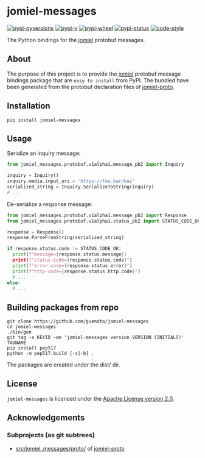 # jomiel-messages

[![pypi-pyversions](https://img.shields.io/pypi/pyversions/jomiel-messages?color=%230a66dc)][pypi]
[![pypi-v](https://img.shields.io/pypi/v/jomiel-messages?color=%230a66dc)][pypi]
[![pypi-wheel](https://img.shields.io/pypi/wheel/jomiel-messages?color=%230a66dc)][pypi]
[![pypi-status](https://img.shields.io/pypi/status/jomiel-messages?color=%230a66dc)][pypi]
[![code-style](https://img.shields.io/badge/code%20style-black-000000.svg)][black]

[pypi]: https://pypi.org/project/jomiel-messages
[black]: https://pypi.org/project/black

The Python bindings for the [jomiel] protobuf messages.

## About

The purpose of this project is to provide the [jomiel] protobuf message
bindings package that are `easy to install` from PyPI. The bundled have
been generated from the protobuf declaration files of [jomiel-proto].

## Installation

```shell
pip install jomiel-messages
```

## Usage

Serialize an inquiry message:

```python
from jomiel_messages.protobuf.v1alpha1.message_pb2 import Inquiry

inquiry = Inquiry()
inquiry.media.input_uri = 'https://foo.bar/baz'
serialized_string = Inquiry.SerializeToString(inquiry)
# ...
```

De-serialize a response message:

```python
from jomiel_messages.protobuf.v1alpha1.message_pb2 import Response
from jomiel_messages.protobuf.v1alpha1.status_pb2 import STATUS_CODE_OK

response = Response()
response.ParseFromString(serialized_string)

if response.status.code != STATUS_CODE_OK:
  print(f"message={response.status.message})
  print(f"status-code={response.status.code}")
  print(f"error-code={response.status.error}")
  print(f"http-code={response.status.http.code}")
  # ...
else:
  # ...
```

## Building packages from repo

```shell
git clone https://github.com/guendto/jomiel-messages
cd jomiel-messages
./bin/gen
git tag -s KEYID -am 'jomiel-messages version VERSION (INITIALS)' TAGNAME
pip install pep517
python -m pep517.build [-s|-b] .
```

The packages are created under the dist/ dir.

## License

`jomiel-messages` is licensed under the [Apache License version
2.0][aplv2].

## Acknowledgements

### Subprojects (as git subtrees)

- [src/jomiel_messages/proto/](src/jomiel_messages/proto/) of [jomiel-proto]

[jomiel-proto]: https://github.com/guendto/jomiel-proto/
[jomiel]: https://github.com/guendto/jomiel
[aplv2]: https://www.tldrlegal.com/l/apache2
